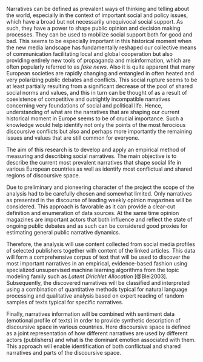 
Narratives can be defined as prevalent ways of thinking and telling about the world,
especially in the context of important social and policy issues, which have a broad
but not necessarily unequivocal social support. As such, they have a power
to shape public opinion and decision making processes. They can be used to mobilize
social support both for good and bad. This seems to be especially important
in this historical moment when the new media landscape has fundamentally reshaped
our collective means of communication facilitating local and global cooperation
but also providing entirely new tools of propaganda and misinformation,
which are often popularly referred to as _fake news_. Also it is quite apparent
that many European societies are rapidly changing and entangled in often heated
and very polarizing public debates and conflicts. This social rupture seems
to be at least partially resulting from a significant decrease of the pool
of shared social norms and values, and this in turn can be thought of as a result
of coexistence of competitive and outrightly incompatible narratives concerning
very foundations of social and political life. Hence, understanding of what are
the narratives that are shaping our current historical moment in Europe seems
to be of crucial importance. Such a knowledge would help identify not only
the points of the most ferocious discoursive conflicts but also and perhaps
more importantly the remaining issues and values that are still common for everyone.

The aim of this research is to develop and apply an empirical method of measuring
and describing social narratives. The main objective is to describe the current
most prevalent narratives that shape social life in various European countries
as well as identify most conflictual and shared regions of discoursive space.

Due to preliminary and pioneering character of the project the scope of the analysis
had to be carefully chosen and somewhat limited. Only narratives as presented
in the discourse of leading weekly opinion magazines will be considered.
This approach is favorable as it can provide a clear-cut definition and enumeration
of data sources. At the same time opinion magazines are important actors that
both influence and reflect the state of ongoing public debates and as such
can be considered good proxies for estimating general public narrative dynamics.

Therefore, the analysis will use content collected from social media profiles
of selected publishers together with content of the linked articles.
This data will form a comprehensive corpus of text that will be used to discover
the most important narratives in an empirical, evidence-based fashion using
specialized unsupervised machine learning algorithms from the topic modeling family such as _Latent Dirichlet Allocation_ [@Blei2003].
Subsequently, the discovered narratives will be classified and interpreted
using a combination of quantitative methods
typical for natural language processing and qualitative analysis based on
expert reading of random samples of texts typical for specific narratives.

Finally, narratives information will be combined with sentiment data
(emotional profile of texts) in order to provide synthetic description
of discoursive space in various countries. Here discoursive space is defined
as a joint representation of how different narratives are used by different
actors (publishers) and what is the dominant emotion associated with them.
This approach will enable identification of both conflictual and shared
narratives and parts of the discoursive space.

